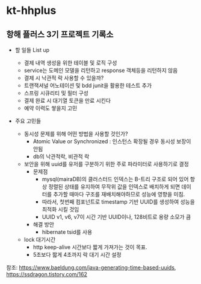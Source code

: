 # kt-hhplus
## 항해 플러스 3기 프로젝트 기록소
+ 할 일들 List up
  + 결제 내역 생성을 위한 테이블 및 로직 구성
  + service는 도메인 모델을 리턴하고 response 객체등을 리턴하지 않음
  + 결제 시 낙관적 락 사용할 수 있을까?
  + 트랜잭셔널 어노테이션 및 bdd junit을 활용한 테스트 추가
  + 스프링 시큐리티 및 필터 구성
  + 결제 완료 시 대기열 토큰을 만료 시킨다
  + 예약 이력도 쌓을지 고민


+ 주요 고민들
  + 동시성 문제를 위해 어떤 방법을 사용할 것인가?
    + Atomic Value or Synchronized : 인스턴스 확장될 경우 동시성 보장이 안됨
    + db의 낙관적락, 비관적 락
  + 보안을 위해 uuid를 유저를 구분하기 위한 주로 파라미터로 사용하기로 결정
    + 문제점
      + mysql(mairaDB)의 클러스터드 인덱스는 B-트리 구조로 되어 있어 항상 정렬된 상태를 유지하여 무작위 값을 인덱스로 배치하게 되면 데이터를 추가할 때마다 구조를 재배치해야하므로 성능에 영향을 미침.
      + 따라서, 첫번째 컴포넌트로 timestamp 기반 UUID를 생성하여 성능을 최적화 시킬 것임
      + UUID v1, v6, v7이 시간 기반 UUID이나, 128비트로 용량 소모가 큼
    + 해결 방안
      + hibernate tsid를 사용
  + lock 대기시간
    + http keep-alive 시간보다 짧게 가져가는 것이 목표.
    + 5초보다 짧게 4초까지 락 대기 시간 설정


참조: https://www.baeldung.com/java-generating-time-based-uuids,
https://ssdragon.tistory.com/162